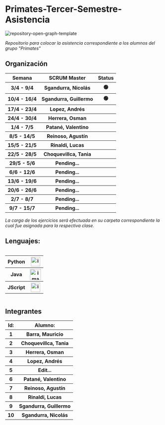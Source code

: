 # Primates-Tercer-Semestre-Asistencia

![repository-open-graph-template](https://user-images.githubusercontent.com/111594677/232668817-8e98b10a-384f-4730-a592-ff342a4272ca.png)

*Repositorio para colocar la asistencia correspondiente a los alumnos del grupo "Primates"*

## Organización
<table style="width: 100%; text-align: center;">
  <tr>
    <th>Semana</th>
    <th>SCRUM Master</th>
    <th>Status</th>
  </tr>
  <tr>
    <th>3/4 - 9/4</th>
    <th>Sgandurra, Nicolás</th>
    <th> 🟢 </th>
  </tr>
  <tr>
    <th>10/4 - 16/4</th>
    <th>Sgandurra, Guillermo</th>
    <th> 🟢 </th>
  </tr>
  <tr>
    <th>17/4 - 23/4</th>
    <th>Lopez, Andrés</th>
    <th>          </th>
  </tr>
  <tr>
    <th>24/4 - 30/4</th>
    <th> Herrera, Osman </th>
    <th>          </th>
  </tr>
  <tr>
    <th>1/4 - 7/5</th>
    <th> Patané, Valentino </th>
    <th>          </th>
  </tr>
  <tr>
    <th>8/5 - 14/5</th>
    <th> Reinoso, Agustín </th>
    <th>          </th>
  </tr>
  <tr>
    <th>15/5 - 21/5</th>
    <th> Rinaldi, Lucas </th>
    <th>          </th>
  </tr>
  <tr>
    <th>22/5 - 28/5</th>
    <th>  Choquevillca, Tania </th>
    <th>          </th>
  </tr>
  <tr>
    <th>29/5 - 5/6</th>
    <th> Pending... </th>
    <th>          </th>
  </tr>
  <tr>
    <th>6/6 - 12/6</th>
    <th> Pending... </th>
    <th>          </th>
  </tr>
  <tr>
    <th>13/6 - 19/6</th>
    <th> Pending... </th>
    <th>          </th>
  </tr>
  <tr>
    <th>20/6 - 26/6</th>
    <th> Pending... </th>
    <th>          </th>
  </tr>
  <tr>
    <th>2/7 - 8/7</th>
    <th> Pending... </th>
    <th>          </th>
  </tr>
  <tr>
    <th>9/7 - 15/7</th>
    <th> Pending... </th>
    <th>          </th>
  </tr>
</table>


*La carga de los ejercicios será efectuada en su carpeta correspondiente la cual fue asignada para la respectiva clase.*

## Lenguajes:

<div style="overflow-x: auto; overflow-y: hidden;">
  <table>
    <tr>
      <th>Python</th>
      <th> <img src="https://user-images.githubusercontent.com/111594677/232658922-1758a4c2-aeb5-4e1d-8a24-ed18d30e2265.png" alt="imagen" width="30"> </th>
    </tr>
    <tr>
      <th>Java</th>
      <th> <img src="https://user-images.githubusercontent.com/111594677/232658674-541d1ad3-6a9e-4dd3-87b7-32a153cd0753.png" alt="imagen" width="35"> </th>
    </tr>
    <tr>
      <th>JScript</th>
      <th> <img src="https://user-images.githubusercontent.com/111594677/232659377-a34daabe-5216-44b3-a4c6-02e880d21312.png" alt="imagen" width="30"> </th>
    </tr>
  </table>
</div>

## Integrantes


  <table style="width: 100%; text-align: center;">
      <tr>
      <th>Id:</th>
      <th>Alumno:</th>
    </tr>
    <tr>
      <th>1</th>
      <th>Barra, Mauricio</th>
    </tr>
    <tr>
      <th>2</th>
      <th>Choquevillca, Tania</th>
    </tr>
    <tr>
      <th>3</th>
      <th>Herrera, Osman</th>
    </tr>
    <tr>
      <th>4</th>
      <th>Lopez, Andrés</th>
    </tr>
    <tr>
      <th>5</th>
      <th>Edit...</th>
    </tr>
    <tr>
      <th>6</th>
      <th>Patané, Valentino</th>
    </tr>
    <tr>
      <th>7</th>
      <th>Reinoso, Agustín</th>
    </tr>
    <tr>
      <th>8</th>
      <th>Rinaldi, Lucas</th>
    </tr>
    <tr>
      <th>9</th>
      <th>Sgandurra, Guillermo</th>
    </tr>
    <tr>
      <th>10</th>
      <th>Sgandurra, Nicolás</th>
    </tr>
  </table>




